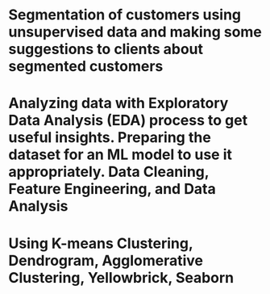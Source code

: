 # Segmentation of customers using unsupervised data and making some suggestions to clients about segmented customers
# Analyzing data with Exploratory Data Analysis (EDA) process to get useful insights. Preparing the dataset for an ML model to use it appropriately. Data Cleaning, Feature Engineering, and Data Analysis
# Using K-means Clustering, Dendrogram, Agglomerative Clustering, Yellowbrick, Seaborn
